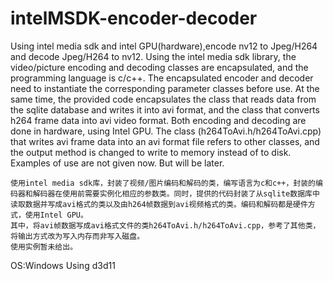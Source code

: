 # intelMSDK-encoder-decoder
  Using intel media sdk and intel GPU(hardware),encode nv12 to Jpeg/H264 and decode Jpeg/H264 to nv12.
  Using the intel media sdk library, the video/picture encoding and decoding classes are encapsulated, and the programming language is c/c++. The encapsulated encoder and decoder need to instantiate the corresponding parameter classes before use. At the same time, the provided code encapsulates the class that reads data from the sqlite database and writes it into avi format, and the class that converts h264 frame data into avi video format. Both encoding and decoding are done in hardware, using Intel GPU.
  The class (h264ToAvi.h/h264ToAvi.cpp) that writes avi frame data into an avi format file refers to other classes, and the output method is changed to write to memory instead of to disk.
  Examples of use are not given now. But will be later.
  
    使用intel media sdk库，封装了视频/图片编码和解码的类，编写语言为c和c++，封装的编码器和解码器在使用前需要实例化相应的参数类。同时，提供的代码封装了从sqlite数据库中读取数据并写成avi格式的类以及由h264帧数据到avi视频格式的类。编码和解码都是硬件方式，使用Intel GPU。
    其中，将avi帧数据写成avi格式文件的类h264ToAvi.h/h264ToAvi.cpp，参考了其他类，将输出方式改为写入内存而非写入磁盘。
    使用实例暂未给出。
    
OS:Windows 
Using d3d11
